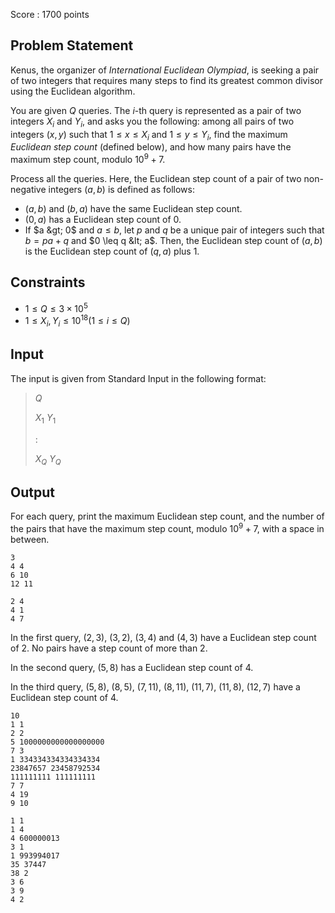 Score : $1700$ points

## Problem Statement

Kenus, the organizer of *International Euclidean Olympiad*, is seeking a pair of two integers that requires many steps to find its greatest common divisor using the Euclidean algorithm.

You are given $Q$ queries. The $i$-th query is represented as a pair of two integers $X_i$ and $Y_i$, and asks you the following: among all pairs of two integers $(x,y)$ such that $1 \leq x \leq X_i$ and $1 \leq y \leq Y_i$, find the maximum *Euclidean step count* (defined below), and how many pairs have the maximum step count, modulo $10^9+7$.

Process all the queries. Here, the Euclidean step count of a pair of two non-negative integers $(a,b)$ is defined as follows:

- $(a,b)$ and $(b,a)$ have the same Euclidean step count.
- $(0,a)$ has a Euclidean step count of $0$.
- If $a &gt; 0$ and $a \leq b$, let $p$ and $q$ be a unique pair of integers such that $b=pa+q$ and $0 \leq q &lt; a$. Then, the Euclidean step count of $(a,b)$ is the Euclidean step count of $(q,a)$ plus $1$.

## Constraints

- $1 \leq Q \leq 3 \times 10^5$
- $1 \leq X_i,Y_i \leq 10^{18}(1 \leq i \leq Q)$

## Input

The input is given from Standard Input in the following format:

> $Q$
> 
> $X_1$ $Y_1$
> 
> $:$
> 
> $X_Q$ $Y_Q$

## Output

For each query, print the maximum Euclidean step count, and the number of the pairs that have the maximum step count, modulo $10^9+7$, with a space in between.

```input1
3
4 4
6 10
12 11
```

```output1
2 4
4 1
4 7
```

In the first query, $(2,3)$, $(3,2)$, $(3,4)$ and $(4,3)$ have a Euclidean step count of $2$. No pairs have a step count of more than $2$.

In the second query, $(5,8)$ has a Euclidean step count of $4$.

In the third query, $(5,8)$, $(8,5)$, $(7,11)$, $(8,11)$, $(11,7)$, $(11,8)$, $(12,7)$ have a Euclidean step count of $4$.

```input2
10
1 1
2 2
5 1000000000000000000
7 3
1 334334334334334334
23847657 23458792534
111111111 111111111
7 7
4 19
9 10
```

```output2
1 1
1 4
4 600000013
3 1
1 993994017
35 37447
38 2
3 6
3 9
4 2
```